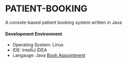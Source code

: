 # PATIENT-BOOKING
A console-based patient booking system written in Java
#### Development Environment
+ Operating System: Linux
+ IDE: IntelliJ IDEA
+ Langauge: Java
[Book Appointment](screenshots/1.png)
